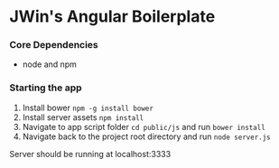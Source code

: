 JWin's Angular Boilerplate
==========================

### Core Dependencies

* node and npm

### Starting the app

1. Install bower `npm -g install bower`
2. Install server assets `npm install`
3. Navigate to app script folder `cd public/js` and run `bower install`
4. Navigate back to the project root directory and run `node server.js`

Server should be running at localhost:3333
